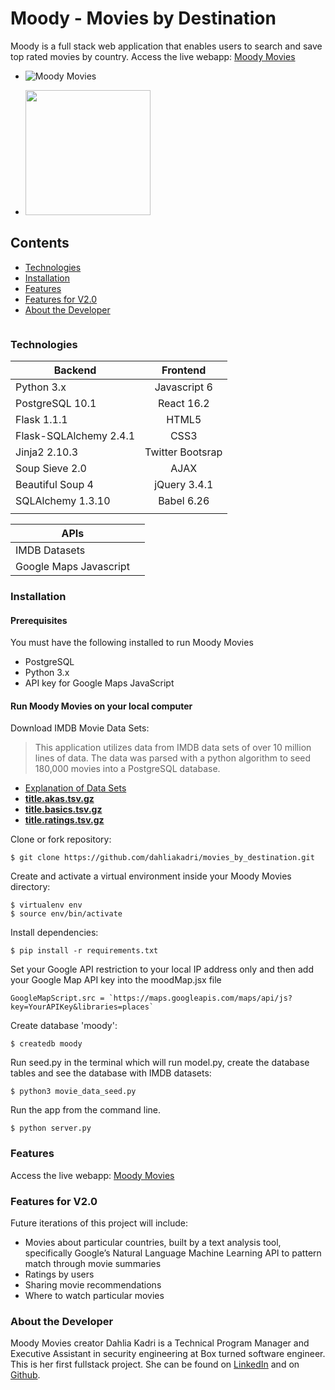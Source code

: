 # Moody - Movies by Destination
Moody is a full stack web application that enables users to search and save top rated movies by country.
Access the live webapp: [Moody Movies](http://moodymovies.sadraii.com)
- ![Moody Movies](https://i.imgur.com/22oOUEL.gif)
+ <img src="/art/sample.gif?raw=true" width="200px">

## Contents

 - [Technologies](#technologies)
 - [Installation](#installation)
 - [Features](#features)
 - [Features for V2.0](#FeaturesforV2.0)
 - [About the Developer](#AbouttheDeveloper)
```
```

### Technologies

| Backend | Frontend   |
| ------------- |:-------------:|
| Python 3.x    | Javascript 6 |
| PostgreSQL 10.1  | React 16.2    |  
| Flask 1.1.1 | HTML5  |  
| Flask-SQLAlchemy 2.4.1| CSS3 | 
| Jinja2 2.10.3 | Twitter Bootsrap|
| Soup Sieve 2.0| AJAX |
| Beautiful Soup 4 | jQuery 3.4.1 |
| SQLAlchemy 1.3.10  | Babel 6.26  |
| |  |

|APIs| |
|--|--|
| IMDB Datasets | 
Google Maps Javascript |

### Installation
#### Prerequisites
You must have the following installed to run Moody Movies
 - PostgreSQL
 - Python 3.x
 - API key for Google Maps JavaScript
 #### Run Moody Movies on your local computer
Download IMDB Movie Data Sets:
> This application utilizes data from IMDB data sets of over 10 million
> lines of data. The data was parsed with a python algorithm to seed
> 180,000 movies into a PostgreSQL database.
- [Explanation of Data Sets](https://www.imdb.com/interfaces/)
- [**title.akas.tsv.gz**](https://datasets.imdbws.com/title.akas.tsv.gz%5C)
- [**title.basics.tsv.gz**](https://datasets.imdbws.com/title.basics.tsv.gz)
- [**title.ratings.tsv.gz**](https://datasets.imdbws.com/title.ratings.tsv.gz)

 Clone or fork repository:

    $ git clone https://github.com/dahliakadri/movies_by_destination.git
    
Create and activate a virtual environment inside your Moody Movies directory:
```
$ virtualenv env
$ source env/bin/activate
```

Install dependencies:
```
$ pip install -r requirements.txt
```

Set your Google API restriction to your local IP address only and then add your Google Map API key into the moodMap.jsx file

    GoogleMapScript.src = `https://maps.googleapis.com/maps/api/js?key=YourAPIKey&libraries=places`

Create database 'moody':
   ```
$ createdb moody
```

Run seed.py in the terminal which will run model.py, create the database tables and see the database with IMDB datasets:
   ```
$ python3 movie_data_seed.py
```

Run the app from the command line.

```
$ python server.py
```


### Features
Access the live webapp: [Moody Movies](http://moodymovies.sadraii.com)

### Features for V2.0
Future iterations of this project will include:
 - Movies about particular countries, built by a text analysis tool, specifically Google’s Natural Language Machine Learning API to pattern match through movie summaries
 - Ratings by users
 - Sharing movie recommendations
 - Where to watch particular movies

### About the Developer
Moody Movies creator Dahlia Kadri is a Technical Program Manager and Executive Assistant in security engineering at Box turned software engineer. This is her first fullstack project. She can be found on [LinkedIn](https://www.linkedin.com/in/dahliakadri/) and on [Github](https://github.com/dahliakadri).